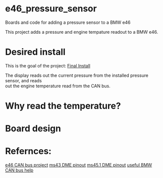 # e46_pressure_sensor
Boards and code for adding a pressure sensor to a BMW e46

This project adds a pressure and engine tempature readout to a BMW e46. 

# Desired install
This is the goal of the project:
[Final Install](images/final_install.png)

The display reads out the current pressure from the installed pressure sensor, and reads \
out the engine temperature read from the CAN bus.

# Why read the temperature? 

# Board design


# Refernces:
[e46 CAN bus project](https://www.bimmerforums.com/forum/showthread.php?1887229-E46-Can-bus-project)
[ms43 DME pinout](https://www.adamomotorsport.pl/pinout-m54)
[ms45.1 DME pinout](https://www.ms4x.net/index.php?title=Siemens_MS45_Pinout)
[useful BMW CAN bus help](https://wiki.autosportlabs.com/BMW_E46_CAN)
